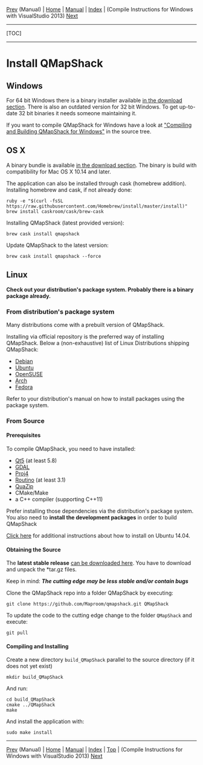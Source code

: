 [Prev](DocMain) (Manual) | [Home](Home) | [Manual](DocMain) | [Index](AxAdvIndex) | (Compile Instructions for Windows with VisualStudio 2013) [Next](BuildWindowsVisualStudio2013)
- - -
[TOC]
- - -

# Install QMapShack

## Windows

For 64 bit Windows there is a binary installer available [in the download section](https://github.com/Maproom/qmapshack/releases).
There is also an outdated version for 32 bit Windows. To get up-to-date 32 bit binaries it needs someone maintaining it.

If you want to compile QMapShack for Windows have a look at ["Compiling and Building QMapShack for Windows"](BuildWindowsVisualStudio) in the source tree.

## OS X

A binary bundle is available [in the download section](https://github.com/Maproom/qmapshack/releases).
The binary is build with compatibility for Mac OS X 10.14 and later. 

The application can also be installed through cask (homebrew addition).
Installing homebrew and cask, if not already done:

    ruby -e "$(curl -fsSL https://raw.githubusercontent.com/Homebrew/install/master/install)"
    brew install caskroom/cask/brew-cask

Installing QMapShack (latest provided version):

    brew cask install qmapshack

Update QMapShack to the latest version:

    brew cask install qmapshack --force

## Linux

**Check out your distribution's package system. Probably there is a binary package already.**


### From distribution's package system

Many distributions come with a prebuilt version of QMapShack.

Installing via official repository is the preferred way of installing QMapShack.
Below a (non-exhaustive) list of Linux Distributions shipping QMapShack:

* [Debian](https://packages.debian.org/testing/qmapshack)
* [Ubuntu](http://packages.ubuntu.com/xenial/qmapshack)
* [OpenSUSE](https://software.opensuse.org/package/qmapshack)
* [Arch](https://aur.archlinux.org/packages/qmapshack-hg/)
* [Fedora](https://admin.fedoraproject.org/pkgdb/package/rpms/qmapshack/)

Refer to your distribution's manual on how to install packages using the package system.

### From Source

#### Prerequisites

To compile QMapShack, you need to have installed:

* [Qt5](https://www.qt.io/) (at least 5.8)
* [GDAL](http://www.gdal.org/)
* [Proj4](https://github.com/OSGeo/proj.4/wiki)
* [Routino](http://www.routino.org/) (at least 3.1)
* [QuaZip](http://quazip.sourceforge.net/index.html)
* CMake/Make
* a C++ compiler (supporting C++11)

Prefer installing those dependencies via the distribution's package system.
You also need to **install the development packages** in order to build QMapShack

[Click here](Ubuntu-14.04-HowTo) for additional instructions about how to install on Ubuntu 14.04.

#### Obtaining the Source

The **latest stable release** [can be downloaded here](https://github.com/Maproom/qmapshack/releases).
You have to download and unpack the \*tar.gz files.


Keep in mind: **_The cutting edge may be less stable and/or contain bugs_**

Clone the QMapShack repo into a folder QMapShack by executing:

    git clone https://github.com/Maproom/qmapshack.git QMapShack

To update the code to the cutting edge change to the folder `QMapShack` and execute:

    git pull
   

#### Compiling and Installing

Create a new directory `build_QMapShack` parallel to the source directory (if it does not yet exist)

    mkdir build_QMapShack

And run:

    cd build_QMapShack
    cmake ../QMapShack
    make


And install the application with:

    sudo make install

- - -
[Prev](DocMain) (Manual) | [Home](Home) | [Manual](DocMain) | [Index](AxAdvIndex) | [Top](#) | (Compile Instructions for Windows with VisualStudio 2013) [Next](BuildWindowsVisualStudio2013)
